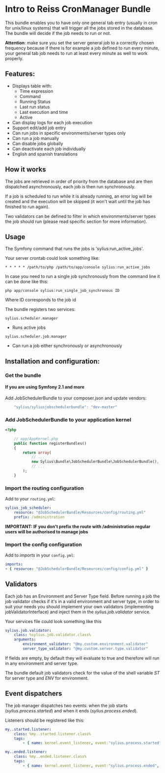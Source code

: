 # Intro to Reiss CronManager Bundle

This bundle enables you to have only one general tab entry (usually in cron for unix/linux systems) that will trigger all the jobs stored in the database.
The bundle will decide if the job needs to run or not.

**Attention**: make sure you set the server general job to a correctly chosen frequency because if there is for example
a job defined to run every minute, your general tab job needs to run at least every minute as well to
work properly.

## Features:

- Displays  table with:
    - Time expression
    - Command
    - Running Status
    - Last run status
    - Last execution and time
    - Active
- Can display logs for each job execution
- Support edit/add job entry
- Can run jobs in specific environments/server types only
- Can run a job manually
- Can disable  jobs globally
- Can deactivate each job individually
- English and spanish translations

How it works
--------
The jobs are retrieved in order of priority from the database and are then dispatched asynchronously, each job is then run synchronously.

If a job is scheduled to run while it is already running, an error log will be created and the execution will be skipped (it won't wait until the job has finished to run again).

Two validators can be defined to filter in which environments/server types the job should run (please read specific section for more information).

Usage
--------

The Symfony command that runs the jobs is 'sylius:run_active_jobs'.

Your server crontab could look something like:

```
* * * * * /path/to/php /path/to/app/console sylius:run_active_jobs
```

In case you need to run a single job synchronously from the command line it can be done like this:

```
php app/console sylius:run_single_job_synchronous ID
```

Where ID corresponds to the job id

The bundle registers two services:

```
sylius.scheduler.manager
```

- Runs active jobs

```
sylius.scheduler.job.manager
```

- Can run a  job either synchronously or asynchronously

## Installation and configuration:

### Get the bundle

#### If you are using Symfony 2.1 and more

Add JobSchedulerBundle to your composer.json and update vendors:

``` js
    "sylius/syliusjobschedulerbundle": "dev-master"
```

### Add JobSchedulerBundle to your application kernel

``` php
<?php

    // app/AppKernel.php
    public function registerBundles()
    {
        return array(
            // ...
            new Sylius\Bundle\JobSchedulerBundle\JobSchedulerBundle(),
            // ...
        );
    }
```

### Import the routing configuration

Add to your `routing.yml`:

``` yml
sylius_job_scheduler:
    resource: "@JobSchedulerBundle/Resources/config/routing.yml"
    prefix: /administration
```

**IMPORTANT: IF you don't prefix the route with /administration regular users will be authorised to manage  jobs**

### Import the config configuration

Add to *imports* in your `config.yml`:

``` yml
imports:
- { resource: "@JobSchedulerBundle/Resources/config/config.yml" }
```

Validators
--------

Each job has an Environment and Server Type field. Before running a job the job validator checks if it's in a valid
environment and server type, in order to suit your needs you should implement your own validators (implementing jobValidatorInterface) and inject them in the
*sylius.job.validator* service.

Your services file could look something like this

``` yml
sylius.job.validator:
    class: %sylius.job.validator.class%
    arguments:
        environment_validator: "@my.custom.environment.validator"
        server_type_validator: "@my.custom.server.type.validator"
```

If fields are empty, by default they will evaluate to true and therefore will run in any environment and server type.

The bundle default job validators check for the value of the shell variable *ST* for server type and *ENV* for environment.

Event dispatchers
--------

The job manager dispatches two events: when the job starts (*sylius.process.started*) and when it ends (*sylius.process.ended*).

Listeners should be registered like this:

``` yml
my..started.listener:
    class: %my..started.listener.class%
    tags:
        - { name: kernel.event_listener, event:"sylius.process.started", method:"myProcessStartedEvent" }

my..ended.listener:
    class: %my..ended.listener.class%
    tags:
        - { name: kernel.event_listener, event:"sylius.process.ended", method:"myProcessEndedEvent" }
```